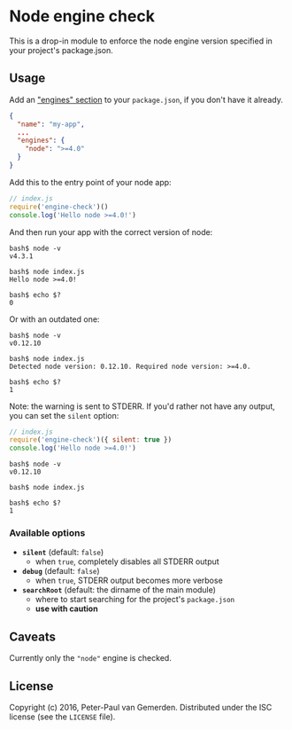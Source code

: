 # Node engine check

This is a drop-in module to enforce the node engine version specified in your
project's package.json.

## Usage

Add an ["engines" section](https://docs.npmjs.com/files/package.json#engines)
to your `package.json`, if you don't have it already.

```json
{
  "name": "my-app",
  ...
  "engines": {
    "node": ">=4.0"
  }
}
```

Add this to the entry point of your node app:

```javascript
// index.js
require('engine-check')()
console.log('Hello node >=4.0!')
```

And then run your app with the correct version of node:

```text
bash$ node -v
v4.3.1

bash$ node index.js
Hello node >=4.0!

bash$ echo $?
0
```

Or with an outdated one:

```text
bash$ node -v
v0.12.10

bash$ node index.js
Detected node version: 0.12.10. Required node version: >=4.0.

bash$ echo $?
1
```

Note: the warning is sent to STDERR. If you'd rather not have any output, you
can set the `silent` option:

```javascript
// index.js
require('engine-check')({ silent: true })
console.log('Hello node >=4.0!')
```

```text
bash$ node -v
v0.12.10

bash$ node index.js

bash$ echo $?
1
```


### Available options

- **`silent`** (default: `false`)
  - when `true`, completely disables all STDERR output
- **`debug`** (default: `false`)
  - when `true`, STDERR output becomes more verbose
- **`searchRoot`** (default: the dirname of the main module)
  - where to start searching for the project's `package.json`
  - **use with caution**

## Caveats

Currently only the `"node"` engine is checked.

## License

Copyright (c) 2016, Peter-Paul van Gemerden.
Distributed under the ISC license (see the `LICENSE` file).
